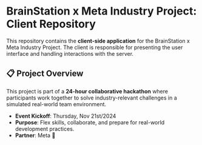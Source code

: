 # BrainStation x Meta Industry Project: Client Repository

This repository contains the **client-side application** for the BrainStation x Meta Industry Project. The client is responsible for presenting the user interface and handling interactions with the server.

## 📋 Project Overview

This project is part of a **24-hour collaborative hackathon** where participants work together to solve industry-relevant challenges in a simulated real-world team environment.

- **Event Kickoff**: Thursday, Nov 21st/2024
- **Purpose**: Flex skills, collaborate, and prepare for real-world development practices.
- **Partner**: Meta 🦄
